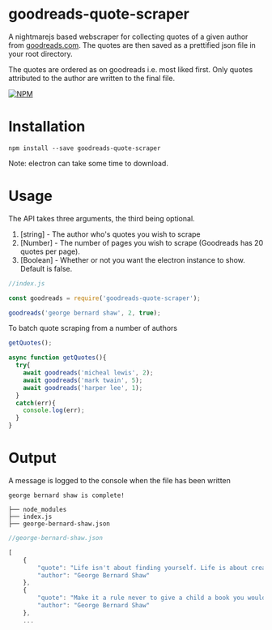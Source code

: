 # goodreads-quote-scraper
A nightmarejs based webscraper for collecting quotes of a given author from [goodreads.com](https://www.goodreads.com/quotes/search?utf8=%E2%9C%93&q=george+bernard+shaw&commit=Search). The quotes are then saved as a prettified json file in your root directory.

The quotes are ordered as on goodreads i.e. most liked first. Only quotes attributed to the author are written to the final file.

[![NPM](https://nodei.co/npm/goodreads-quote-scraper.png)](https://nodei.co/npm/goodreads-quote-scraper/)


# Installation
```
npm install --save goodreads-quote-scraper
```
Note: electron can take some time to download.


# Usage
The API takes three arguments, the third being optional.
1. [string] - The author who's quotes you wish to scrape
2. [Number] - The number of pages you wish to scrape (Goodreads has 20 quotes per page).
3. [Boolean] - Whether or not you want the electron instance to show. Default is false.

```javascript
//index.js

const goodreads = require('goodreads-quote-scraper');

goodreads('george bernard shaw', 2, true);
```
To batch quote scraping from a number of authors

```javascript
getQuotes();

async function getQuotes(){
  try{
    await goodreads('micheal lewis', 2);
    await goodreads('mark twain', 5);
    await goodreads('harper lee', 1);
  }
  catch(err){
    console.log(err);
  }
}
```

# Output
A message is logged to the console when the file has been written
```
george bernard shaw is complete!
```

```
├── node_modules
├── index.js
├── george-bernard-shaw.json
```

```javascript
//george-bernard-shaw.json

[
    {
        "quote": "Life isn't about finding yourself. Life is about creating yourself.",
        "author": "George Bernard Shaw"
    },
    {
        "quote": "Make it a rule never to give a child a book you would not read yourself.",
        "author": "George Bernard Shaw"
    },
    ...
```
